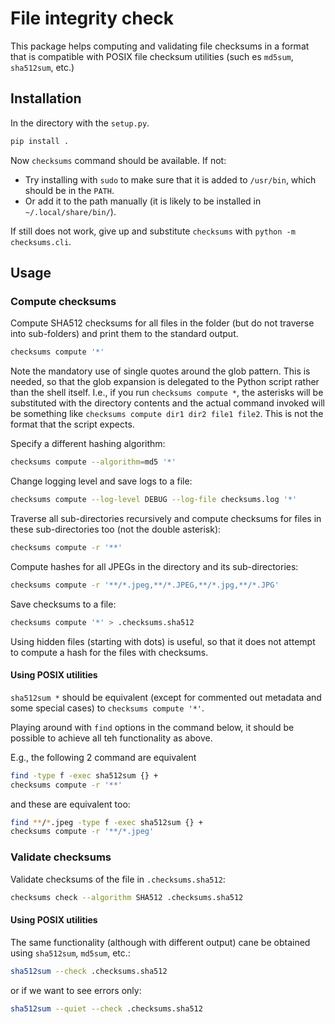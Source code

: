 # File integrity check

This package helps computing and validating file checksums in a format that is
compatible with POSIX file checksum utilities (such es `md5sum`, `sha512sum`,
etc.)

## Installation

In the directory with the `setup.py`.

```bash
pip install .
```

Now `checksums` command should be available. If not:

- Try installing with `sudo` to make sure that it is added to `/usr/bin`, which
  should be in the `PATH`.
- Or add it to the path manually (it is likely to be installed in
  `~/.local/share/bin/`).

If still does not work, give up and substitute `checksums` with
`python -m checksums.cli`.

## Usage

### Compute checksums

Compute SHA512 checksums for all files in the folder (but do not traverse into
sub-folders) and print them to the standard output.

```bash
checksums compute '*'
```

Note the mandatory use of single quotes around the glob pattern. This is needed,
so that the glob expansion is delegated to the Python script rather than the
shell itself. I.e., if you run `checksums compute *`, the asterisks will be
substituted with the directory contents and the actual command invoked will be
something like `checksums compute dir1 dir2 file1 file2`. This is not the format
that the script expects.

Specify a different hashing algorithm:

```bash
checksums compute --algorithm=md5 '*'
```

Change logging level and save logs to a file:

```bash
checksums compute --log-level DEBUG --log-file checksums.log '*'
```

Traverse all sub-directories recursively and compute checksums for files in
these sub-directories too (not the double asterisk):

```bash
checksums compute -r '**'
```

Compute hashes for all JPEGs in the directory and its sub-directories:

```bash
checksums compute -r '**/*.jpeg,**/*.JPEG,**/*.jpg,**/*.JPG'
```

Save checksums to a file:

```bash
checksums compute '*' > .checksums.sha512
```

Using hidden files (starting with dots) is useful, so that it does not attempt
to compute a hash for the files with checksums.

#### Using POSIX utilities

`sha512sum *` should be equivalent (except for commented out metadata and some
special cases) to `checksums compute '*'`.

Playing around with `find` options in the command below, it should be possible
to achieve all teh functionality as above. 

E.g., the following 2 command are equivalent

```bash
find -type f -exec sha512sum {} +
checksums compute -r '**'
```

and these are equivalent too:

```bash
find **/*.jpeg -type f -exec sha512sum {} +
checksums compute -r '**/*.jpeg'
```

### Validate checksums

Validate checksums of the file in `.checksums.sha512`:

```bash
checksums check --algorithm SHA512 .checksums.sha512
```

#### Using POSIX utilities

The same functionality (although with different output) cane be obtained using
`sha512sum`, `md5sum`, etc.:

```bash
sha512sum --check .checksums.sha512
```

or if we want to see errors only:

```bash
sha512sum --quiet --check .checksums.sha512
```
